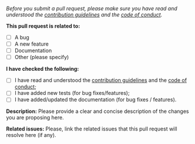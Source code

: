 _Before you submit a pull request, please make sure you have read and understood the [contribution guidelines](https://github.com/yukinagae/genkitx-promptfoo/blob/main/CONTRIBUTING.md) and the [code of conduct](https://github.com/yukinagae/genkitx-promptfoo/blob/main/CODE_OF_CONDUCT.md)._

**This pull request is related to:**

- [ ] A bug
- [ ] A new feature
- [ ] Documentation
- [ ] Other (please specify)

**I have checked the following:**

- [ ] I have read and understood the [contribution guidelines](https://github.com/yukinagae/genkitx-promptfoo/blob/main/CONTRIBUTING.md) and the [code of conduct](https://github.com/yukinagae/genkitx-promptfoo/blob/main/CODE_OF_CONDUCT.md);
- [ ] I have added new tests (for bug fixes/features);
- [ ] I have added/updated the documentation (for bug fixes / features).

**Description:**
Please provide a clear and concise description of the changes you are proposing here.

**Related issues:**
Please, link the related issues that this pull request will resolve here (if any).
